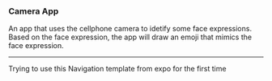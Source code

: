 ### Camera App

An app that uses the cellphone camera to idetify some face expressions.
Based on the face expression, the app will draw an emoji that mimics the face expression.

---

Trying to use this Navigation template from expo for the first time
